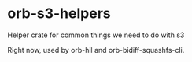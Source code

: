 # orb-s3-helpers

Helper crate for common things we need to do with s3

Right now, used by orb-hil and orb-bidiff-squashfs-cli.
